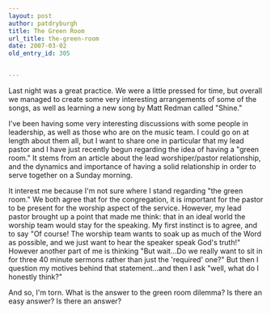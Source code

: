 ```yaml
---
layout: post
author: patdryburgh
title: The Green Room
url_title: the-green-room
date: 2007-03-02
old_entry_id: 305


---
```


Last night was a great practice. We were a little pressed for time, but overall we managed to create some very interesting arrangements of some of the songs, as well as learning a new song by Matt Redman called "Shine."

I've been having some very interesting discussions with some people in leadership, as well as those who are on the music team. I could go on at length about them all, but I want to share one in particular that my lead pastor and I have just recently begun regarding the idea of having a "green room." It stems from an article about the lead worshiper/pastor relationship, and the dynamics and importance of having a solid relationship in order to serve together on a Sunday morning.

It interest me because I'm not sure where I stand regarding "the green room." We both agree that for the congregation, it is important for the pastor to be present for the worship aspect of the service. However, my lead pastor brought up a point that made me think: that in an ideal world the worship team would stay for the speaking. My first instinct is to agree, and to say "Of course! The worship team wants to soak up as much of the Word as possible, and we just want to hear the speaker speak God's truth!" However another part of me is thinking "But wait...Do we really want to sit in for three 40 minute sermons rather than just the 'required' one?" But then I question my motives behind that statement...and then I ask "well, what do I honestly think?"

And so, I'm torn. What is the answer to the green room dilemma? Is there an easy answer? Is there an answer?